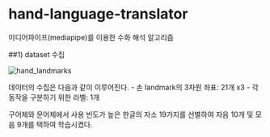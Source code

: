 # hand-language-translator
미디어파이프(mediapipe)를 이용한 수화 해석 알고리즘

##1) dataset 수집

![hand_landmarks](https://user-images.githubusercontent.com/108911413/203527185-404056b5-4bad-4139-ab6a-bc1f4aa8d316.png)

데이터의 수집은 다음과 같이 이루어진다.
	- 손 landmark의 3차원 좌표: 21개 x3
	- 각 동작을 구분하기 위한 라벨: 1개
  
  구어체와 문어체에서 사용 빈도가 높은 한글의 자소 19가지를 선별하여 자음 10개 및 모음 9개를 택하여 학습시켰다.
  
